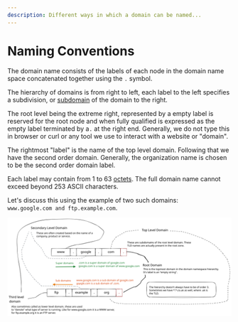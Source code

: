 ```yaml
---
description: Different ways in which a domain can be named...
---
```


# Naming Conventions

The domain name consists of the labels of each node in the domain name space concatenated together using the  `.` symbol.

The hierarchy of domains is from right to left, each label to the left specifies a subdivision, or [subdomain](https://en.wikipedia.org/wiki/Subdomain) of the domain to the right.&#x20;

The root level being the extreme right, represented by a empty label is reserved for the root node and when fully qualified is expressed as the empty label terminated by a`.` at the right end. Generally, we do not type this in browser or curl or any tool we use to interact with a website or "domain".

The rightmost "label" is the name of the top level domain. Following that we have the second order domain. Generally, the organization name is chosen to be the second order domain label.

Each label may contain from 1 to 63 [octets](https://en.wikipedia.org/wiki/Octet\_\(computing\)). The full domain name cannot exceed beyond 253 ASCII characters.

Let's discuss this using the example of two such domains:\
`www.google.com and ftp.example.com`.

<img src="../../../.gitbook/assets/file.excalidraw (1).svg" alt="" class="gitbook-drawing">
